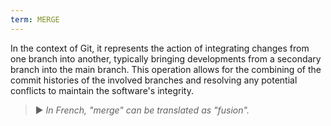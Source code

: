 ```yaml
---
term: MERGE
---
```


In the context of Git, it represents the action of integrating changes from one branch into another, typically bringing developments from a secondary branch into the main branch. This operation allows for the combining of the commit histories of the involved branches and resolving any potential conflicts to maintain the software's integrity.

> ► *In French, "merge" can be translated as "fusion".*